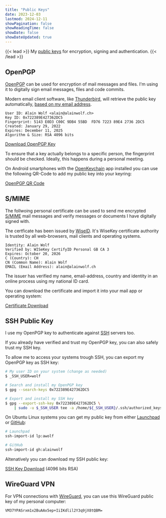 ```yaml
---
title: "Public Keys"
date: 2023-12-03
lastmod: 2024-12-11
showPagination: false
showReadingTime: false
showDate: false
showDateUpdated: true
---
```


{{< lead >}}
My [public keys](https://en.wikipedia.org/wiki/Public-key_cryptography) for
encryption, signing and authentication.
{{< /lead >}}

## OpenPGP

[OpenPGP](https://en.wikipedia.org/wiki/Pretty_Good_Privacy#OpenPGP) can be used
for encryption of mail messages and files. I'm using it to digitally sign email
messages, files and code commits.

Modern email client software, like
[Thunderbird](https://www.thunderbird.net/en-US/), will retrieve the public key
automatically,
[based on my email address](https://keys.openpgp.org/search?q=alain%40alainwolf.ch).

```text
User ID: Alain Wolf <alain@alainwolf.ch>
Key ID: 0x722389E427362DC5
Fingerprint: 5143 E0D3 C00C 9DB4 55BD  FD76 7223 89E4 2736 2DC5
Created: January 29, 2022
Expires: December 11, 2025
Algorithm & Size: RSA 4096 bits
```

[Download OpenPGP Key](https://keys.openpgp.org/vks/v1/by-fingerprint/5143E0D3C00C9DB455BDFD76722389E427362DC5)

To ensure that a key actually belongs to a specific person, the fingerprint
should be checked. Ideally, this happens during a personal meeting.

On Android smartphones with the [OpenKeychain](https://www.openkeychain.org/)
app installed you can use the following QR-Code to add my public key into your
keyring:

[OpenPGP QR Code](openpgp)

## S/MIME

The follwoing personal certificate can be used to send me encrypted
[S/MIME](https://en.wikipedia.org/wiki/S/MIME) mail messages and verify messages
or documents I have digitally signed with.

The certficate has been issued by [WiseID](https://wiseid.com/). It's WiseKey
certificate authority is trusted by all web-browsers, mail clients and operating
systems.

```text
Identity: Alain Wolf
Verified by: WISeKey CertifyID Personal GB CA 3
Expires: October 20, 2026
C (Country): CH
CN (Common Name): Alain Wolf
EMAIL (Email Address): alain@alainwolf.ch
```

The issuer has verified my name, email-address, country and identity in an
online process using my national ID card.

You can download the certificate and import it into your mail app or operating
system:

[Certificate Download](alain-wolf-chain.pem)

## SSH Public Key

I use my OpenPGP key to authenticate against
[SSH](https://en.wikipedia.org/wiki/Secure_Shell) servers too.

If you already have verified and trust my OpenPGP key, you can also safely trust
my SSH key.

To allow me to access your systems trough SSH, you can export my OpenPGP key as
SSH key:

```bash
# My user ID on your system (change as needed)
$ _SSH_USER=wolf

# Search and install my OpenPGP key
$ gpg --search-keys 0x722389E427362DC5

# Export and install my SSH key
$ gpg --export-ssh-key 0x722389E427362DC5 \
    | sudo -u $_SSH_USER tee -a /home/${_SSH_USER}/.ssh/authorized_keys
```

On Ubuntu Linux systems you can get my public key from either
[Launchpad](https://launchpad.net/~awolf) or
[GitHub](https://github.com/alainwolf):

```bash
# Launchpad
ssh-import-id lp:awolf

# GitHub
ssh-import-id gh:alainwolf
```

Altenatively you can download my SSH public key:

[SSH Key Download](0x722389E427362DC5.pub) (4096 bits RSA)

## WireGuard VPN

For VPN connections with [WireGuard](https://www.wireguard.com/), you can use
this WireGuard public key of my personal computer:

```text
VM37YPASrxm1x2BuAAx5ep+IiIKdlil2Y3q9jX8tQBM=
```
